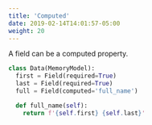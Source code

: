 ```yaml
---
title: 'Computed'
date: 2019-02-14T14:01:57-05:00
weight: 20
---
```


A field can be a computed property.

```python
class Data(MemoryModel):
  first = Field(required=True)
  last = Field(required=True)
  full = Field(computed='full_name')

  def full_name(self):
    return f'{self.first} {self.last}'
```
